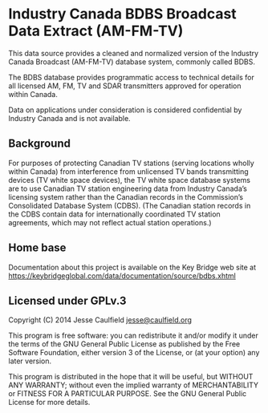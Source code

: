 Industry Canada BDBS Broadcast Data Extract (AM-FM-TV)
======================================================

This data source provides a cleaned and normalized version of the Industry Canada Broadcast (AM-FM-TV) database system, commonly called BDBS.

The BDBS database provides programmatic access to technical details for all licensed AM, FM, TV and SDAR transmitters approved for operation within Canada.

Data on applications under consideration is considered confidential by Industry Canada and is not available.

Background
---------- 
For purposes of protecting Canadian TV stations (serving locations wholly within Canada) from interference from unlicensed TV bands transmitting devices (TV white space devices), the TV white space database systems are to use Canadian TV station engineering data from Industry Canada’s licensing system rather than the Canadian records in the Commission’s Consolidated Database System (CDBS). (The Canadian station records in the CDBS contain data for internationally coordinated TV station agreements, which may not reflect actual station operations.) 

Home base
--------- 
Documentation about this project is available on the Key Bridge web site at https://keybridgeglobal.com/data/documentation/source/bdbs.xhtml

## Licensed under GPLv.3
Copyright (C) 2014 Jesse Caulfield <jesse@caulfield.org>

This program is free software: you can redistribute it and/or modify
it under the terms of the GNU General Public License as published by
the Free Software Foundation, either version 3 of the License, or
(at your option) any later version.

This program is distributed in the hope that it will be useful,
but WITHOUT ANY WARRANTY; without even the implied warranty of
MERCHANTABILITY or FITNESS FOR A PARTICULAR PURPOSE.  See the
GNU General Public License for more details.

